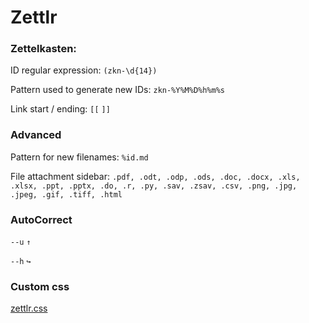 # Zettlr

### Zettelkasten:
ID regular expression: `(zkn-\d{14})`

Pattern used to generate new IDs: `zkn-%Y%M%D%h%m%s`

Link start / ending: `[[` `]]`

### Advanced
Pattern for new filenames: `%id.md`

File attachment sidebar: `.pdf, .odt, .odp, .ods, .doc, .docx, .xls, .xlsx, .ppt, .pptx, .do, .r, .py, .sav, .zsav, .csv, .png, .jpg, .jpeg, .gif, .tiff, .html`

### AutoCorrect
`--u` `↑`

`--h` `↪`

### Custom css
[zettlr.css](./zettlr.css)
